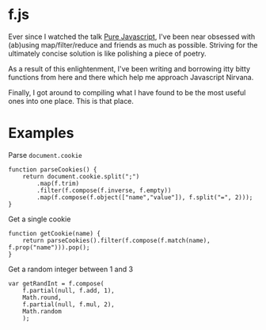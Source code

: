 f.js
====

Ever since I watched the talk [Pure Javascript](https://vimeo.com/49384334), I've been near obsessed with (ab)using map/filter/reduce and friends as much as possible. Striving for the ultimately concise solution is like polishing a piece of poetry.

As a result of this enlightenment, I've been writing and borrowing itty bitty functions from here and there which help me approach Javascript Nirvana.

Finally, I got around to compiling what I have found to be the most useful ones into one place. This is that place.

Examples
========

Parse `document.cookie`

    function parseCookies() {
        return document.cookie.split(";")
            .map(f.trim)
            .filter(f.compose(f.inverse, f.empty))
            .map(f.compose(f.object(["name","value"]), f.split("=", 2)));
    }

Get a single cookie

    function getCookie(name) {
        return parseCookies().filter(f.compose(f.match(name), f.prop("name"))).pop();
    }

Get a random integer between 1 and 3

    var getRandInt = f.compose(
        f.partial(null, f.add, 1),
        Math.round,
        f.partial(null, f.mul, 2),
        Math.random
        );
